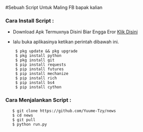 #Sebuah Script Untuk Maling FB bapak kalian

<h3 align="left">Cara Install Script :</h3>

- Download Apk Termuxnya Disini Biar Engga Eror <a href="https://f-droid.org/repo/com.termux_117.apk">Klik Disini</a>

- lalu buka aplikasinya ketikan perintah dibawah ini.

       $ pkg update && pkg upgrade
       $ pkg install python 
       $ pkg install git
       $ pip install requests 
       $ pip install futures
       $ pip install mechanize
       $ pip install rich
       $ pip install bs4
       $ pip install cython
            
<h3 align="left">Cara Menjalankan Script :</h3>
       
       $ git clone https://github.com/Yuume-Tzy/news
       $ cd news
       $ git pull
       $ python run.py
